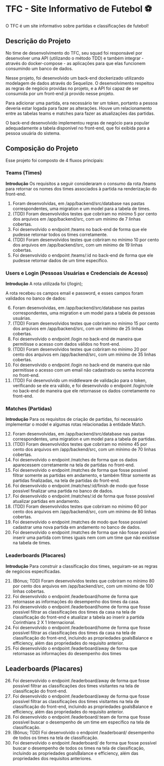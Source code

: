 # TFC - Site Informativo de Futebol ⚽️

O TFC é um site informativo sobre partidas e classificações de futebol!

## Descrição do Projeto

No time de desenvolvimento do TFC, seu squad foi responsável por desenvolver uma API (utilizando o método TDD) e também integrar - através do docker-compose - as aplicações para que elas funcionem consumindo um banco de dados.

Nesse projeto, foi desenvolvido um back-end dockerizado utilizando modelagem de dados através do Sequelize. O desenvolvimento respeitou as regras de negócio providas no projeto, e a API foi capaz de ser consumida por um front-end já provido nesse projeto.

Para adicionar uma partida, era necessário ter um token, portanto a pessoa deveria estar logada para fazer as alterações. Houve um relacionamento entre as tabelas teams e matches para fazer as atualizações das partidas.

O back-end desenvolvido implementou regras de negócio para popular adequadamente a tabela disponível no front-end, que foi exibida para a pessoa usuária do sistema.

## Composição do Projeto

Esse projeto foi composto de 4 fluxos principais:

### Teams (Times)

**Introdução**
Os requisitos a seguir consideraram o consumo da rota /teams para retornar os nomes dos times associados à partida na renderização do front-end.

1. Foram desenvolvidas, em /app/backend/src/database nas pastas correspondentes, uma migration e um model para a tabela de times.
2. (TDD) Foram desenvolvidos testes que cobriram no mínimo 5 por cento dos arquivos em /app/backend/src, com um mínimo de 7 linhas cobertas.
3. Foi desenvolvido o endpoint /teams no back-end de forma que ele pudesse retornar todos os times corretamente.
4. (TDD) Foram desenvolvidos testes que cobriram no mínimo 10 por cento dos arquivos em /app/backend/src, com um mínimo de 19 linhas cobertas.
5. Foi desenvolvido o endpoint /teams/:id no back-end de forma que ele pudesse retornar dados de um time específico.

### Users e Login (Pessoas Usuárias e Credenciais de Acesso)

**Introdução**
A rota utilizada foi (/login);

A rota recebeu os campos email e password, e esses campos foram validados no banco de dados:

6. Foram desenvolvidas, em /app/backend/src/database nas pastas correspondentes, uma migration e um model para a tabela de pessoas usuárias.
7. (TDD) Foram desenvolvidos testes que cobriram no mínimo 15 por cento dos arquivos em /app/backend/src, com um mínimo de 25 linhas cobertas.
8. Foi desenvolvido o endpoint /login no back-end de maneira que permitisse o acesso com dados válidos no front-end.
9. (TDD) Foram desenvolvidos testes que cobriram no mínimo 20 por cento dos arquivos em /app/backend/src, com um mínimo de 35 linhas cobertas.
10. Foi desenvolvido o endpoint /login no back-end de maneira que não permitisse o acesso com um email não cadastrado ou senha incorreta no front-end.
11. (TDD) Foi desenvolvido um middleware de validação para o token, verificando se ele era válido, e foi desenvolvido o endpoint /login/role no back-end de maneira que ele retornasse os dados corretamente no front-end.

### Matches (Partidas)

**Introdução**
Para os requisitos de criação de partidas, foi necessário implementar o model e algumas rotas relacionadas à entidade Match.


12. Foram desenvolvidas, em /app/backend/src/database nas pastas correspondentes, uma migration e um model para a tabela de partidas.
13. (TDD) Foram desenvolvidos testes que cobriram no mínimo 45 por cento dos arquivos em /app/backend/src, com um mínimo de 70 linhas cobertas.
14. Foi desenvolvido o endpoint /matches de forma que os dados aparecessem corretamente na tela de partidas no front-end.
15. Foi desenvolvido o endpoint /matches de forma que fosse possível filtrar somente as partidas em andamento, e também filtrar somente as partidas finalizadas, na tela de partidas do front-end.
16. Foi desenvolvido o endpoint /matches/:id/finish de modo que fosse possível finalizar uma partida no banco de dados.
17. Foi desenvolvido o endpoint /matches/:id de forma que fosse possível atualizar partidas em andamento.
18. (TDD) Foram desenvolvidos testes que cobriram no mínimo 60 por cento dos arquivos em /app/backend/src, com um mínimo de 80 linhas cobertas.
19. Foi desenvolvido o endpoint /matches de modo que fosse possível cadastrar uma nova partida em andamento no banco de dados.
20. Foi desenvolvido o endpoint /matches de forma que não fosse possível inserir uma partida com times iguais nem com um time que não existisse na tabela de times.

### Leaderboards (Placares)

**Introdução**
Para construir a classificação dos times, seguiram-se as regras de negócios especificadas.

21. (Bônus; TDD) Foram desenvolvidos testes que cobriram no mínimo 80 por cento dos arquivos em /app/backend/src, com um mínimo de 100 linhas cobertas.
22. Foi desenvolvido o endpoint /leaderboard/home de forma que retornasse as informações do desempenho dos times da casa.
23. Foi desenvolvido o endpoint /leaderboard/home de forma que fosse possível filtrar as classificações dos times da casa na tela de classificação do front-end e atualizar a tabela ao inserir a partida Corinthians 2 X 1 Internacional.
24. Foi desenvolvido o endpoint /leaderboard/home de forma que fosse possível filtrar as classificações dos times da casa na tela de classificação do front-end, incluindo as propriedades goalsBalance e efficiency, além das propriedades do requisito anterior.
25. Foi desenvolvido o endpoint /leaderboard/away de forma que retornasse as informações do desempenho dos times

## Leaderboards (Placares)


26. Foi desenvolvido o endpoint /leaderboard/away de forma que fosse possível filtrar as classificações dos times visitantes na tela de classificação do front-end.
27. Foi desenvolvido o endpoint /leaderboard/away de forma que fosse possível filtrar as classificações dos times visitantes na tela de classificação do front-end, incluindo as propriedades goalsBalance e efficiency, além das propriedades do requisito anterior.
28. Foi desenvolvido o endpoint /leaderboard/:team de forma que fosse possível buscar o desempenho de um time em específico na tela de classificação.
29. (Bônus; TDD) Foi desenvolvido o endpoint /leaderboard/ desempenho de todos os times na tela de classificação.
30. Foi desenvolvido o endpoint /leaderboard/ de forma que fosse possível buscar o desempenho de todos os times na tela de classificação, incluindo as propriedades goalsBalance e efficiency, além das propriedades dos requisitos anteriores.

